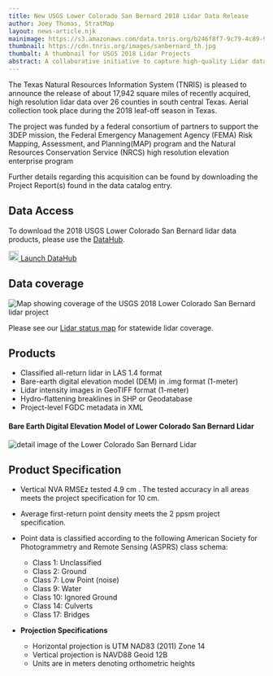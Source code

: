 ```yaml
---
title: New USGS Lower Colorado San Bernard 2018 Lidar Data Release
author: Joey Thomas, StratMap
layout: news-article.njk
mainimage: https://s3.amazonaws.com/data.tnris.org/b246f8f7-9c79-4c89-91f7-9c7f44955fca/assets/2207731f-4d4c-494e-b9a3-cdadecb331b3.jpg
thumbnail: https://cdn.tnris.org/images/sanbernard_th.jpg
thumbalt: A thumbnail for USGS 2018 Lidar Projects
abstract: A collaborative initiative to capture high-quality Lidar data for portions of Western areas of South Central Texas.
---
```


The Texas Natural Resources Information System (TNRIS) is pleased to announce the release of about 17,942 square miles of recently acquired, high resolution lidar data over 26 counties in south central Texas. Aerial collection took place during the 2018 leaf-off season in Texas.

The project was funded by a federal consortium of partners to support the 3DEP mission, the Federal Emergency Management Agency (FEMA) Risk Mapping, Assessment, and Planning(MAP) program and the Natural Resources Conservation Service (NRCS) high resolution elevation enterprise program

Further details regarding this acquisition can be found by downloading the Project Report(s) found in the data catalog entry.

## Data Access

<p>To download the 2018 USGS Lower Colorado San Bernard lidar data products, please use the <a href="https://data.tnris.org/collection/b246f8f7-9c79-4c89-91f7-9c7f44955fca">DataHub</a>.</p>

<a class="btn btn-lg btn-tnris" href="https://data.tnris.org/collection/b246f8f7-9c79-4c89-91f7-9c7f44955fca"><img style="width: 20px; margin-bottom: 0 !important;" src="https://cdn.tnris.org/images/baseline_view_comfy_white_36dp.png"> Launch DataHub</a>

## Data coverage

<img src="https://cdn.tnris.org/images/lcb_coveragemap.jpg" class="img-responsive" alt="Map showing coverage of the USGS 2018 Lower Colorado San Bernard lidar project">

Please see our [Lidar status map](https://tnris-twdb.carto.com/u/tnris-sm/builder/a5dfc759-9a90-4acd-a8d1-57d521c7e1fe/public_map) for statewide lidar coverage.

## Products

-   Classified all-return lidar  in LAS 1.4 format
-   Bare-earth digital elevation model (DEM) in .img format (1-meter)
-   Lidar intensity images in GeoTIFF format (1-meter)
-   Hydro-flattening breaklines in SHP or Geodatabase
-   Project-level FGDC metadata in XML

#### Bare Earth Digital Elevation Model of Lower Colorado San Bernard Lidar

<img class="img-responsive" src="https://s3.amazonaws.com/data.tnris.org/b246f8f7-9c79-4c89-91f7-9c7f44955fca/assets/587cf3fe-c28f-4d2e-82c3-ee4d1586f10c.jpg" alt="detail image of the Lower Colorado San Bernard Lidar">

## Product Specification

-   Vertical NVA RMSEz tested 4.9 cm . The tested accuracy in all areas meets the project specification for 10 cm.
-   Average first-return point density meets the 2 ppsm project specification.
-   Point data is classified according to the following American Society for Photogrammetry and Remote Sensing (ASPRS) class schema:

    -   Class 1:  Unclassified
    -   Class 2:  Ground
    -   Class 7:  Low Point (noise)
    -   Class 9:  Water
    -   Class 10: Ignored Ground
    -   Class 14: Culverts
    -   Class 17: Bridges

-   **Projection Specifications**
    -   Horizontal projection is UTM NAD83 (2011) Zone 14
    -   Vertical projection is NAVD88 Geoid 12B
    -   Units are in meters denoting orthometric heights
